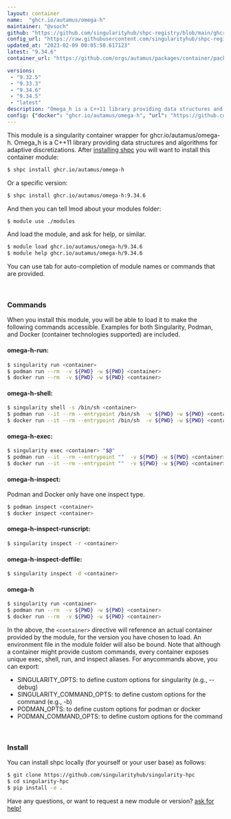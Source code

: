 ```yaml
---
layout: container
name:  "ghcr.io/autamus/omega-h"
maintainer: "@vsoch"
github: "https://github.com/singularityhub/shpc-registry/blob/main/ghcr.io/autamus/omega-h/container.yaml"
config_url: "https://raw.githubusercontent.com/singularityhub/shpc-registry/main/ghcr.io/autamus/omega-h/container.yaml"
updated_at: "2023-02-09 00:05:50.617123"
latest: "9.34.6"
container_url: "https://github.com/orgs/autamus/packages/container/package/omega-h"

versions:
 - "9.32.5"
 - "9.33.3"
 - "9.34.6"
 - "9.34.5"
 - "latest"
description: "Omega_h is a C++11 library providing data structures and algorithms for adaptive discretizations."
config: {"docker": "ghcr.io/autamus/omega-h", "url": "https://github.com/orgs/autamus/packages/container/package/omega-h", "maintainer": "@vsoch", "description": "Omega_h is a C++11 library providing data structures and algorithms for adaptive discretizations.", "latest": {"9.34.6": "sha256:02def9b6a5c0f9aba1e538b8a36f8c31b5e6638af68462008b3aab1cd240a389"}, "tags": {"9.32.5": "sha256:34ff23ca78005b63181955a9d1e8eec9e7b95238a06e68b5b86892f1d62ac711", "9.33.3": "sha256:badd22d17ca9060051b7d44652cad72516c796edc7450d8560c35318c7bd014d", "9.34.6": "sha256:02def9b6a5c0f9aba1e538b8a36f8c31b5e6638af68462008b3aab1cd240a389", "9.34.5": "sha256:8b2ea55ac9427dd0b9a55e1bc705e68091146a7157d7f6a27ce1ad554e874e13", "latest": "sha256:02def9b6a5c0f9aba1e538b8a36f8c31b5e6638af68462008b3aab1cd240a389"}}
---
```


This module is a singularity container wrapper for ghcr.io/autamus/omega-h.
Omega_h is a C++11 library providing data structures and algorithms for adaptive discretizations.
After [installing shpc](#install) you will want to install this container module:


```bash
$ shpc install ghcr.io/autamus/omega-h
```

Or a specific version:

```bash
$ shpc install ghcr.io/autamus/omega-h:9.34.6
```

And then you can tell lmod about your modules folder:

```bash
$ module use ./modules
```

And load the module, and ask for help, or similar.

```bash
$ module load ghcr.io/autamus/omega-h/9.34.6
$ module help ghcr.io/autamus/omega-h/9.34.6
```

You can use tab for auto-completion of module names or commands that are provided.

<br>

### Commands

When you install this module, you will be able to load it to make the following commands accessible.
Examples for both Singularity, Podman, and Docker (container technologies supported) are included.

#### omega-h-run:

```bash
$ singularity run <container>
$ podman run --rm  -v ${PWD} -w ${PWD} <container>
$ docker run --rm  -v ${PWD} -w ${PWD} <container>
```

#### omega-h-shell:

```bash
$ singularity shell -s /bin/sh <container>
$ podman run --it --rm --entrypoint /bin/sh  -v ${PWD} -w ${PWD} <container>
$ docker run --it --rm --entrypoint /bin/sh  -v ${PWD} -w ${PWD} <container>
```

#### omega-h-exec:

```bash
$ singularity exec <container> "$@"
$ podman run --it --rm --entrypoint ""  -v ${PWD} -w ${PWD} <container> "$@"
$ docker run --it --rm --entrypoint ""  -v ${PWD} -w ${PWD} <container> "$@"
```

#### omega-h-inspect:

Podman and Docker only have one inspect type.

```bash
$ podman inspect <container>
$ docker inspect <container>
```

#### omega-h-inspect-runscript:

```bash
$ singularity inspect -r <container>
```

#### omega-h-inspect-deffile:

```bash
$ singularity inspect -d <container>
```



#### omega-h

```bash
$ singularity run <container>
$ podman run --rm  -v ${PWD} -w ${PWD} <container>
$ docker run --rm  -v ${PWD} -w ${PWD} <container>
```


In the above, the `<container>` directive will reference an actual container provided
by the module, for the version you have chosen to load. An environment file in the
module folder will also be bound. Note that although a container
might provide custom commands, every container exposes unique exec, shell, run, and
inspect aliases. For anycommands above, you can export:

 - SINGULARITY_OPTS: to define custom options for singularity (e.g., --debug)
 - SINGULARITY_COMMAND_OPTS: to define custom options for the command (e.g., -b)
 - PODMAN_OPTS: to define custom options for podman or docker
 - PODMAN_COMMAND_OPTS: to define custom options for the command

<br>

### Install

You can install shpc locally (for yourself or your user base) as follows:

```bash
$ git clone https://github.com/singularityhub/singularity-hpc
$ cd singularity-hpc
$ pip install -e .
```

Have any questions, or want to request a new module or version? [ask for help!](https://github.com/singularityhub/singularity-hpc/issues)